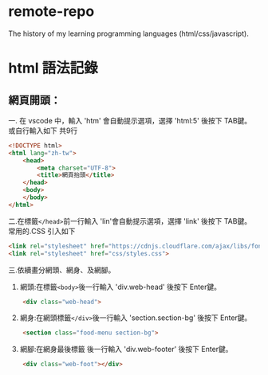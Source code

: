 # remote-repo
The history of my learning programming languages (html/css/javascript).

# html 語法記錄
## 網頁開頭：
一. 在 vscode 中，輸入 'htm' 會自動提示選項，選擇 'html:5' 後按下 TAB鍵。  
或自行輸入如下 共9行

```html 
<!DOCTYPE html>
<html lang="zh-tw">
    <head>
        <meta charset="UTF-8">
        <title>網頁抬頭</title>
    </head>
    <body>
    </body>
</html>
```

二.在標籤`</head>`前一行輸入 'lin'會自動提示選項，選擇 'link' 後按下 TAB鍵。  
常用的.CSS 引入如下

```html
<link rel="stylesheet" href="https://cdnjs.cloudflare.com/ajax/libs/font-awesome/6.4.0/css/all.min.css">
<link rel="stylesheet" href="css/styles.css">
```

三.依續畫分網頭、網身、及網腳。  
1. 網頭:在標籤`<body>`後一行輸入 'div.web-head' 後按下 Enter鍵。  
```html
    <div class="web-head">
```

2. 網身:在網頭標籤`</div>`後一行輸入 'section.section-bg' 後按下 Enter鍵。 
```html
    <section class="food-menu section-bg">
```

3. 網腳:在網身最後標籤 後一行輸入 'div.web-footer' 後按下 Enter鍵。  
```html
    <div class="web-foot"></div>
```
